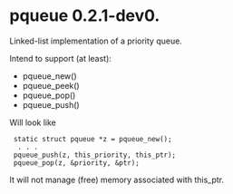 # pqueue 0.2.1-dev0.

Linked-list implementation of a priority queue.

Intend to support (at least):

*  pqueue\_new()
*  pqueue\_peek()
*  pqueue\_pop()
*  pqueue\_push()

Will look like

     static struct pqueue *z = pqueue_new();
      . . .
     pqueue_push(z, this_priority, this_ptr);
     pqueue_pop(z, &priority, &ptr);

It will not manage (free) memory associated with this\_ptr.
